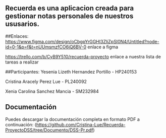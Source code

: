 ## Recuerda es una aplicacion creada para gestionar notas personales de nuestros ususarios.

##Enlaces:
https://www.figma.com/design/oCbgpYrGGHI3ZliZpSI0N4/Untitled?node-id=0-1&p=f&t=nUUmsmzfCO6jQ6BV-0 enlace a figma

https://trello.com/b/CyB9Y510/recuerda-proyecto enlace a nuestra lista de tareas a realizar

##Participantes:
Yesenia Lizeth Hernandez Portillo - HP240153

Cristina Aracely Perez Lue - PL240092

Xenia Carolina Sanchez Mancia - SM232984

## Documentación

Puedes descargar la documentación completa en formato PDF a continuación:  (https://github.com/Cristina-Lue/Recuerda-ProyectoDSS/tree/Documento/DSS-Pr.pdf)

